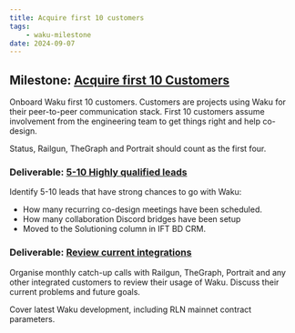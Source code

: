 ```yaml
---
title: Acquire first 10 customers
tags:
    - waku-milestone
date: 2024-09-07
---
```


## Milestone: [Acquire first 10 Customers](https://github.com/waku-org/pm/milestone/37)

Onboard Waku first 10 customers. Customers are projects using Waku for their peer-to-peer communication stack.
First 10 customers assume involvement from the engineering team to get things right and help co-design.

Status, Railgun, TheGraph and Portrait should count as the first four.

### Deliverable: [5-10 Highly qualified leads](https://github.com/waku-org/pm/issues/254)

Identify 5-10 leads that have strong chances to go with Waku:
- How many recurring co-design meetings have been scheduled.
- How many collaboration Discord bridges have been setup
- Moved to the Solutioning column in IFT BD CRM.


### Deliverable: [Review current integrations](https://github.com/waku-org/pm/issues/255)

Organise monthly catch-up calls with Railgun, TheGraph, Portrait and any other integrated customers to review their usage of Waku. Discuss their current problems and future goals.

Cover latest Waku development, including RLN mainnet contract parameters.